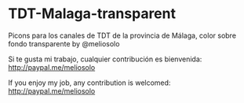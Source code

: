 # TDT-Malaga-transparent
Picons para los canales de TDT de la provincia de Málaga, color sobre fondo transparente by @meliosolo

Si te gusta mi trabajo, cualquier contribución es bienvenida: http://paypal.me/meliosolo

If you enjoy my job, any contribution is welcomed: http://paypal.me/meliosolo
